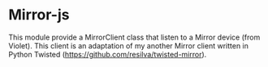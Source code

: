 Mirror-js
=========

This module provide a MirrorClient class that listen to a Mirror device (from Violet). This client is an adaptation of my another Mirror client written in Python Twisted (https://github.com/resilva/twisted-mirror).

